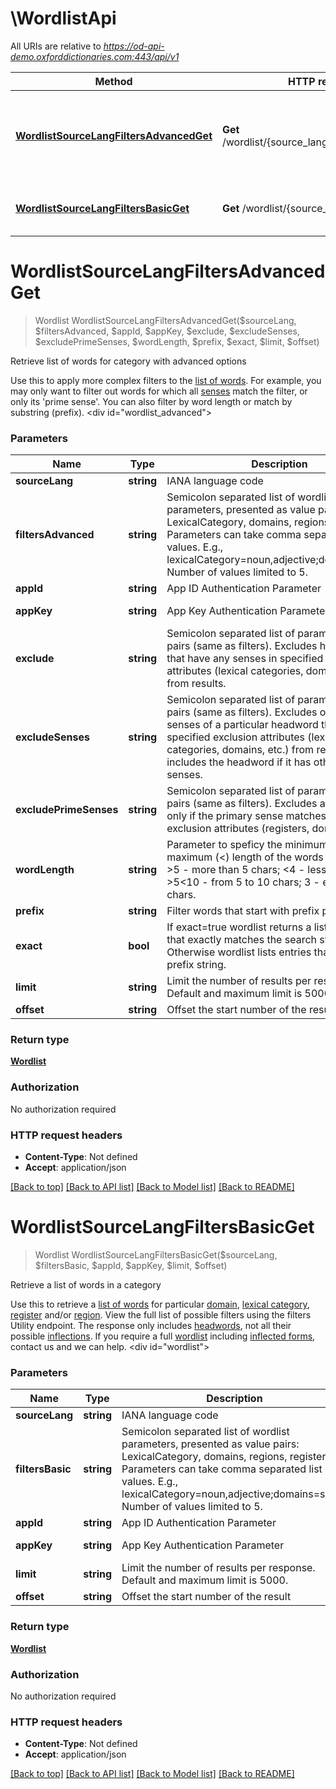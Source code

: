 # \WordlistApi

All URIs are relative to *https://od-api-demo.oxforddictionaries.com:443/api/v1*

Method | HTTP request | Description
------------- | ------------- | -------------
[**WordlistSourceLangFiltersAdvancedGet**](WordlistApi.md#WordlistSourceLangFiltersAdvancedGet) | **Get** /wordlist/{source_lang}/{filters_advanced} | Retrieve list of words for category with advanced options
[**WordlistSourceLangFiltersBasicGet**](WordlistApi.md#WordlistSourceLangFiltersBasicGet) | **Get** /wordlist/{source_lang}/{filters_basic} | Retrieve a list of words in a category


# **WordlistSourceLangFiltersAdvancedGet**
> Wordlist WordlistSourceLangFiltersAdvancedGet($sourceLang, $filtersAdvanced, $appId, $appKey, $exclude, $excludeSenses, $excludePrimeSenses, $wordLength, $prefix, $exact, $limit, $offset)

Retrieve list of words for category with advanced options

Use this to apply more complex filters to the [list of words](documentation/glossary?term=wordlist). For example, you may only want to filter out words for which all [senses](documentation/glossary?term=sense) match the filter, or only its 'prime sense'. You can also filter by word length or match by substring (prefix).     <div id=\"wordlist_advanced\"></div> 


### Parameters

Name | Type | Description  | Notes
------------- | ------------- | ------------- | -------------
 **sourceLang** | **string**| IANA language code | 
 **filtersAdvanced** | **string**| Semicolon separated list of wordlist parameters, presented as value pairs: LexicalCategory, domains, regions, registers. Parameters can take comma separated list of values. E.g., lexicalCategory&#x3D;noun,adjective;domains&#x3D;sport. Number of values limited to 5. | 
 **appId** | **string**| App ID Authentication Parameter | [default to 5037d509]
 **appKey** | **string**| App Key Authentication Parameter | [default to 4dc1aebaa63721f0f8e79a55e2514bc7]
 **exclude** | **string**| Semicolon separated list of parameters-value pairs (same as filters). Excludes headwords that have any senses in specified exclusion attributes (lexical categories, domains, etc.) from results. | [optional] 
 **excludeSenses** | **string**| Semicolon separated list of parameters-value pairs (same as filters). Excludes only those senses of a particular headword that match specified exclusion attributes (lexical categories, domains, etc.) from results but includes the headword if it has other permitted senses. | [optional] 
 **excludePrimeSenses** | **string**| Semicolon separated list of parameters-value pairs (same as filters). Excludes a headword only if the primary sense matches the specified exclusion attributes (registers, domains only). | [optional] 
 **wordLength** | **string**| Parameter to speficy the minimum (&gt;), exact or maximum (&lt;) length of the words required. E.g., &gt;5 - more than 5 chars; &lt;4 - less than 4 chars; &gt;5&lt;10 - from 5 to 10 chars; 3 - exactly 3 chars. | [optional] [default to &gt;5,&lt;10]
 **prefix** | **string**| Filter words that start with prefix parameter | [optional] [default to goal]
 **exact** | **bool**| If exact&#x3D;true wordlist returns a list of entries that exactly matches the search string. Otherwise wordlist lists entries that start with prefix string. | [optional] [default to false]
 **limit** | **string**| Limit the number of results per response. Default and maximum limit is 5000. | [optional] 
 **offset** | **string**| Offset the start number of the result. | [optional] 

### Return type

[**Wordlist**](Wordlist.md)

### Authorization

No authorization required

### HTTP request headers

 - **Content-Type**: Not defined
 - **Accept**: application/json

[[Back to top]](#) [[Back to API list]](../README.md#documentation-for-api-endpoints) [[Back to Model list]](../README.md#documentation-for-models) [[Back to README]](../README.md)

# **WordlistSourceLangFiltersBasicGet**
> Wordlist WordlistSourceLangFiltersBasicGet($sourceLang, $filtersBasic, $appId, $appKey, $limit, $offset)

Retrieve a list of words in a category

 Use this to retrieve a [list of words](documentation/glossary?term=wordlist) for particular [domain](documentation/glossary?term=domain), [lexical category](documentation/glossary?term=lexicalcategory), [register](documentation/glossary?term=registers) and/or [region](documentation/glossary?term=regions). View the full list of possible filters using the filters Utility endpoint.  The response only includes [headwords](documentation/glossary?term=headword), not all their possible [inflections](documentation/glossary?term=inflection). If you require a full [wordlist](documentation/glossary?term=wordlist) including [inflected forms](documentation/glossary?term=inflection), contact us and we can help.    <div id=\"wordlist\"></div> 


### Parameters

Name | Type | Description  | Notes
------------- | ------------- | ------------- | -------------
 **sourceLang** | **string**| IANA language code | 
 **filtersBasic** | **string**| Semicolon separated list of wordlist parameters, presented as value pairs: LexicalCategory, domains, regions, registers. Parameters can take comma separated list of values. E.g., lexicalCategory&#x3D;noun,adjective;domains&#x3D;sport. Number of values limited to 5. | 
 **appId** | **string**| App ID Authentication Parameter | [default to 5037d509]
 **appKey** | **string**| App Key Authentication Parameter | [default to 4dc1aebaa63721f0f8e79a55e2514bc7]
 **limit** | **string**| Limit the number of results per response. Default and maximum limit is 5000. | [optional] 
 **offset** | **string**| Offset the start number of the result | [optional] 

### Return type

[**Wordlist**](Wordlist.md)

### Authorization

No authorization required

### HTTP request headers

 - **Content-Type**: Not defined
 - **Accept**: application/json

[[Back to top]](#) [[Back to API list]](../README.md#documentation-for-api-endpoints) [[Back to Model list]](../README.md#documentation-for-models) [[Back to README]](../README.md)

